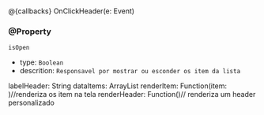 #
@{callbacks}
 OnClickHeader(e: Event)

### @Property
`isOpen`
  - type: `Boolean`
  - descrition: `Responsavel por mostrar ou esconder os item da lista`

 labelHeader: String
 dataItems: ArrayList<T>
 renderItem: Function<ReactElement>(item: <T>)//renderiza os item na tela
renderHeader: Function<ReactElement>()// renderiza um header personalizado 
  
 
